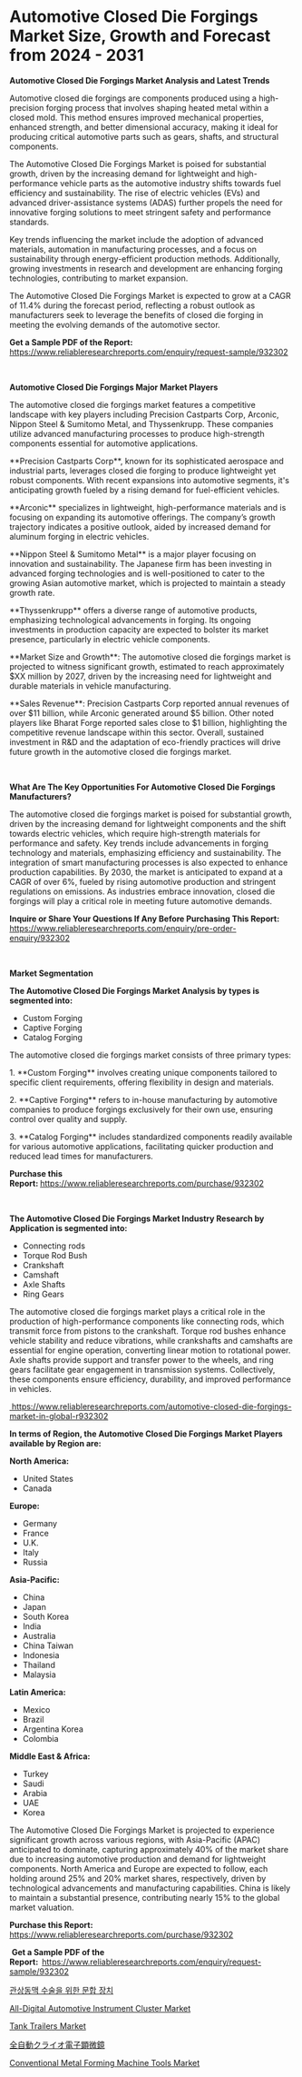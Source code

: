 <p><h1>Automotive Closed Die Forgings Market Size, Growth and Forecast from 2024 - 2031</h1></p><p><strong>Automotive Closed Die Forgings Market Analysis and Latest Trends</strong></p>
<p><p>Automotive closed die forgings are components produced using a high-precision forging process that involves shaping heated metal within a closed mold. This method ensures improved mechanical properties, enhanced strength, and better dimensional accuracy, making it ideal for producing critical automotive parts such as gears, shafts, and structural components. </p><p>The Automotive Closed Die Forgings Market is poised for substantial growth, driven by the increasing demand for lightweight and high-performance vehicle parts as the automotive industry shifts towards fuel efficiency and sustainability. The rise of electric vehicles (EVs) and advanced driver-assistance systems (ADAS) further propels the need for innovative forging solutions to meet stringent safety and performance standards.</p><p>Key trends influencing the market include the adoption of advanced materials, automation in manufacturing processes, and a focus on sustainability through energy-efficient production methods. Additionally, growing investments in research and development are enhancing forging technologies, contributing to market expansion. </p><p>The Automotive Closed Die Forgings Market is expected to grow at a CAGR of 11.4% during the forecast period, reflecting a robust outlook as manufacturers seek to leverage the benefits of closed die forging in meeting the evolving demands of the automotive sector.</p></p>
<p><strong>Get a Sample PDF of the Report:&nbsp;</strong> <a href="https://www.reliableresearchreports.com/enquiry/request-sample/932302">https://www.reliableresearchreports.com/enquiry/request-sample/932302</a></p>
<p>&nbsp;</p>
<p><strong>Automotive Closed Die Forgings Major Market Players</strong></p>
<p><p>The automotive closed die forgings market features a competitive landscape with key players including Precision Castparts Corp, Arconic, Nippon Steel & Sumitomo Metal, and Thyssenkrupp. These companies utilize advanced manufacturing processes to produce high-strength components essential for automotive applications.</p><p>**Precision Castparts Corp**, known for its sophisticated aerospace and industrial parts, leverages closed die forging to produce lightweight yet robust components. With recent expansions into automotive segments, it's anticipating growth fueled by a rising demand for fuel-efficient vehicles.</p><p>**Arconic** specializes in lightweight, high-performance materials and is focusing on expanding its automotive offerings. The company’s growth trajectory indicates a positive outlook, aided by increased demand for aluminum forging in electric vehicles.</p><p>**Nippon Steel & Sumitomo Metal** is a major player focusing on innovation and sustainability. The Japanese firm has been investing in advanced forging technologies and is well-positioned to cater to the growing Asian automotive market, which is projected to maintain a steady growth rate.</p><p>**Thyssenkrupp** offers a diverse range of automotive products, emphasizing technological advancements in forging. Its ongoing investments in production capacity are expected to bolster its market presence, particularly in electric vehicle components.</p><p>**Market Size and Growth**: The automotive closed die forgings market is projected to witness significant growth, estimated to reach approximately $XX million by 2027, driven by the increasing need for lightweight and durable materials in vehicle manufacturing.</p><p>**Sales Revenue**: Precision Castparts Corp reported annual revenues of over $11 billion, while Arconic generated around $5 billion. Other noted players like Bharat Forge reported sales close to $1 billion, highlighting the competitive revenue landscape within this sector. Overall, sustained investment in R&D and the adaptation of eco-friendly practices will drive future growth in the automotive closed die forgings market.</p></p>
<p>&nbsp;</p>
<p><strong>What Are The Key Opportunities For Automotive Closed Die Forgings Manufacturers?</strong></p>
<p><p>The automotive closed die forgings market is poised for substantial growth, driven by the increasing demand for lightweight components and the shift towards electric vehicles, which require high-strength materials for performance and safety. Key trends include advancements in forging technology and materials, emphasizing efficiency and sustainability. The integration of smart manufacturing processes is also expected to enhance production capabilities. By 2030, the market is anticipated to expand at a CAGR of over 6%, fueled by rising automotive production and stringent regulations on emissions. As industries embrace innovation, closed die forgings will play a critical role in meeting future automotive demands.</p></p>
<p><strong>Inquire or Share Your Questions If Any Before Purchasing This Report:</strong> <a href="https://www.reliableresearchreports.com/enquiry/pre-order-enquiry/932302">https://www.reliableresearchreports.com/enquiry/pre-order-enquiry/932302</a></p>
<p>&nbsp;</p>
<p><strong>Market Segmentation</strong></p>
<p><strong>The Automotive Closed Die Forgings Market Analysis by types is segmented into:</strong></p>
<p><ul><li>Custom Forging</li><li>Captive Forging</li><li>Catalog Forging</li></ul></p>
<p><p>The automotive closed die forgings market consists of three primary types: </p><p>1. **Custom Forging** involves creating unique components tailored to specific client requirements, offering flexibility in design and materials.</p><p>2. **Captive Forging** refers to in-house manufacturing by automotive companies to produce forgings exclusively for their own use, ensuring control over quality and supply.</p><p>3. **Catalog Forging** includes standardized components readily available for various automotive applications, facilitating quicker production and reduced lead times for manufacturers.</p></p>
<p><strong>Purchase this Report:&nbsp;</strong><a href="https://www.reliableresearchreports.com/purchase/932302">https://www.reliableresearchreports.com/purchase/932302</a></p>
<p>&nbsp;</p>
<p><strong>The Automotive Closed Die Forgings Market Industry Research by Application is segmented into:</strong></p>
<p><ul><li>Connecting rods</li><li>Torque Rod Bush</li><li>Crankshaft</li><li>Camshaft</li><li>Axle Shafts</li><li>Ring Gears</li></ul></p>
<p><p>The automotive closed die forgings market plays a critical role in the production of high-performance components like connecting rods, which transmit force from pistons to the crankshaft. Torque rod bushes enhance vehicle stability and reduce vibrations, while crankshafts and camshafts are essential for engine operation, converting linear motion to rotational power. Axle shafts provide support and transfer power to the wheels, and ring gears facilitate gear engagement in transmission systems. Collectively, these components ensure efficiency, durability, and improved performance in vehicles.</p></p>
<p><a href="https://www.reliableresearchreports.com/automotive-closed-die-forgings-market-in-global-r932302">&nbsp;https://www.reliableresearchreports.com/automotive-closed-die-forgings-market-in-global-r932302</a></p>
<p><strong>In terms of Region, the Automotive Closed Die Forgings Market Players available by Region are:</strong></p>
<p>
    <p> <strong> North America: </strong>
        <ul>
            <li>United States</li>
            <li>Canada</li>
        </ul>
        </p> 
    <p> <strong> Europe: </strong>
        <ul>
            <li>Germany</li>
            <li>France</li>
            <li>U.K.</li>
            <li>Italy</li>
            <li>Russia</li>
        </ul>
        </p> 
    <p> <strong> Asia-Pacific: </strong>
        <ul>
            <li>China</li>
            <li>Japan</li>
            <li>South Korea</li>
            <li>India</li>
            <li>Australia</li>
            <li>China Taiwan</li>
            <li>Indonesia</li>
            <li>Thailand</li>
            <li>Malaysia</li>
        </ul>
        </p> 
    <p> <strong> Latin America: </strong>
        <ul>
            <li>Mexico</li>
            <li>Brazil</li>
            <li>Argentina Korea</li>
            <li>Colombia</li>
        </ul>
        </p> 
    <p> <strong> Middle East & Africa: </strong>
        <ul>
            <li>Turkey</li>
            <li>Saudi</li>
            <li>Arabia</li>
            <li>UAE</li>
            <li>Korea</li>
        </ul>
    </p>
    </p>
<p><p>The Automotive Closed Die Forgings Market is projected to experience significant growth across various regions, with Asia-Pacific (APAC) anticipated to dominate, capturing approximately 40% of the market share due to increasing automotive production and demand for lightweight components. North America and Europe are expected to follow, each holding around 25% and 20% market shares, respectively, driven by technological advancements and manufacturing capabilities. China is likely to maintain a substantial presence, contributing nearly 15% to the global market valuation.</p></p>
<p><strong>Purchase this Report: </strong><a href="https://www.reliableresearchreports.com/purchase/932302">https://www.reliableresearchreports.com/purchase/932302</a></p>
<p>&nbsp;<strong>Get a Sample PDF of the Report:&nbsp;&nbsp;</strong><a href="https://www.reliableresearchreports.com/enquiry/request-sample/932302">https://www.reliableresearchreports.com/enquiry/request-sample/932302</a></p>
<p><strong></strong></p>
<p><p><a href="https://medium.com/@daniamha96_85754/anastomotic-devices-for-coronary-artery-surgery-market-%EC%9D%98-%EA%B8%80%EB%A1%9C%EB%B2%8C-%EC%8B%9C%EC%9E%A5-%EA%B0%9C%EC%9A%94%EB%8A%94-%EC%A0%84-%EC%84%B8%EA%B3%84-%EB%B0%8F-%EC%A3%BC%EC%9A%94-%EC%8B%9C%EC%9E%A5%EC%9D%98-%EC%82%B0%EC%97%85%EC%97%90-%EC%98%81%ED%96%A5%EC%9D%84-%EB%AF%B8%EC%B9%98%EB%8A%94-%EC%A3%BC%EC%9A%94-b4734fad7f21">관상동맥 수술을 위한 문합 장치</a></p><p><a href="https://issuu.com/reportprime-2/docs/all-digital-automotive-instrument-c_300673a86d4505">All-Digital Automotive Instrument Cluster Market</a></p><p><a href="https://www.linkedin.com/pulse/global-tank-trailers-industry-types-applications-market-players-enxdf?trackingId=iRXK%2BtCcTd%2BRbA7fHA837g%3D%3D">Tank Trailers Market</a></p><p><a href="https://medium.com/@natkinneij6j/fully-automatic-cryo-electron-microscope-0fde5f31c9d5">全自動クライオ電子顕微鏡</a></p><p><a href="https://github.com/FahadAhmed712/Market-Research-Report-List-1/blob/main/conventional-metal-forming-machine-tools-market.md">Conventional Metal Forming Machine Tools Market</a></p></p>